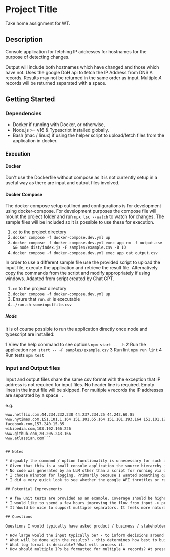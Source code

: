 # Project Title

Take home assignment for WT.

## Description

Console application for fetching IP addresses for hostnames for the purpose of detecting changes.

Output will include both hostnames which have changed and those which have not. Uses the google DoH api to fetch the IP Address from DNS A records. Results may not be returned in the same order as input. Multiple *A* records will be returned separated with a space.

## Getting Started

### Dependencies

* Docker if running with Docker, or otherwise, 
* Node.js >= v16 & Typescript installed globally.
* Bash (mac / linux) if using the helper script to upload/fetch files from the application in docker.

### Execution

#### Docker

Don't use the Dockerfile without compose as it is not currently setup in a useful way as there are input and output files involved.

#### Docker Compose

The docker compose setup outlined and configurations is for development using docker-compose. For development purposes the compose file will mount the project folder and run `npx tsc --watch` to watch for changes. The sample files will be included so it is possible to use these for execution.

1. `cd` to the project directory
2. `docker compose -f docker-compose.dev.yml up`
3. `docker compose -f docker-compose.dev.yml exec app rm -f output.csv && node dist/index.js -F samples/example.csv -B 10`
4. `docker compose -f docker-compose.dev.yml exec app cat output.csv`

In order to use a different sample file use the provided script to upload the input file, execute the application and retrieve the result file. Alternatively copy the commands from the script and modify appropriately if using windows. Adapted from script created by Chat GPT.

1. `cd` to the project directory
2. `docker compose -f docker-compose.dev.yml up`
3. Ensure that `run.sh` is executable
4. `./run.sh someinputfile.csv`

##### Node

It is of course possible to run the application directly once node and typescript are installed:

1 View the help command to see options `npm start -- -h`
2 Run the application `npm start -- -F samples/example.csv`
3 Run lint `npm run lint`
4 Run tests `npm test`

### Input and Output files

Input and output files share the same csv format with the exception that IP address is not required for input files. No header line is required. Empty lines in the input file will be skipped. For multiple `A` records the IP addresses are separated by a space ` `.

e.g. 

```www.twitter.com,104.244.42.1 104.244.42.65 104.244.42.193 104.244.42.129
www.netflix.com,44.234.232.238 44.237.234.25 44.242.60.85
www.nytimes.com,151.101.1.164 151.101.65.164 151.101.193.164 151.101.129.164
facebook.com,157.240.15.35
wikipedia.com,103.102.166.226
www.github.com,20.205.243.166
www.atlassian.com```


## Notes

* Arguably the command / option functionality is unnecessary for such a simple app but its quite neat and isn’t very complex.
* Given that this is a small console application the source hierarchy is domain based rather than functional. It's almost simple enough to be flat structure but its easier to navigate given the additional files for unit tests.
* No code was generated by an LLM other than a script for running via docker with a file upload (annotated as such). I used Chat GPT to answer a few general purpose questions as we would normally use google / stack overflow. I also used Chat GPT to generate the sample files and a script as described.
* I choose Winston for logging. Primarily because I wanted something quick which could easily log simple formatted strings rather than JSON which I find easier for development. Most of the lightweight logging frameworks default to JSON.
* I did a very quick look to see whether the google API throttles or rate limits but I didnt find anything immediately. For actual usage this should be discovered and I suspect the TOS needs to be consulted.

## Potential Improvements

* A few unit tests are provided as an example. Coverage should be higher in a production application.
* I would like to spend a few hours improving the flow from input -> process -> output so that the file is buffered and processed at the same time rather than read into memory wholesale. The performance was acceptable for initial testing up to 1000 records and so I didn't see it as mandatory for this implementation. The slight complexity to this is to buffer, stream and batch at the same time so that the outgoing http requests are controlled.
* It Would be nice to support multiple separators. It feels more natural to use tab separation for this use case.

## Questions

Questions I would typically have asked product / business / stakeholders:

* How large would the input typically be? - to inform decisions around batching / perf testing / logging / reporting. Influences how we should perform the input processing mechanism.
* What will be done with the results? - this determines how best to build the input/output interface. For example do we want to return a count of failures / Hanging hostname, do we want to only include results for those which have changes or should we return all results. What should we output in the case of errors? It may even be prefered to use console input and output with flow managed outside of the process through infra (e.g. bash) scripts.
* What log format is desirable? What will process it.
* How should multiple IPs be formatted for multiple A records? At present they are space separated for simplicity however if a comparison was required for change detection then other formats magy be better.

